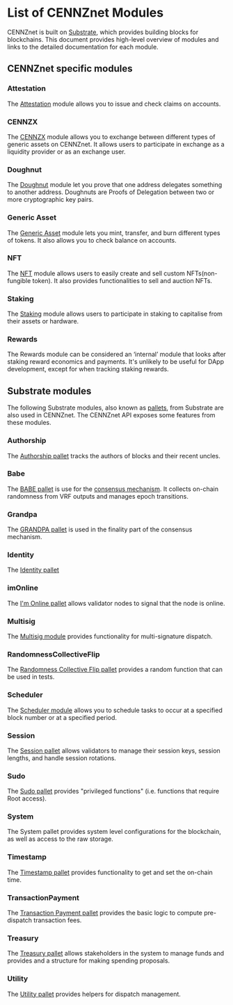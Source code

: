 # List of CENNZnet Modules

CENNZnet is built on [Substrate](https://www.parity.io/substrate/), which provides building blocks for blockchains. This document provides high-level overview of modules and links to the detailed documentation for each module.

## CENNZnet specific modules

### Attestation
The [Attestation](References/Runtime-modules/Attestation) module allows you to issue and check claims on accounts. 

### CENNZX
The [CENNZX](References/Runtime-modules/CENNZX) module allows you to exchange between different types of generic assets on CENNZnet. It allows users to participate in exchange as a liquidity provider or as an exchange user.

### Doughnut
The [Doughnut](References/Runtime-modules/Doughnut) module let you prove that one address delegates something to another address. Doughnuts are Proofs of Delegation between two or more cryptographic key pairs. 

### Generic Asset
The [Generic Asset](References/Runtime-modules/Generic-Asset) module lets you mint, transfer, and burn different types of tokens. It also allows you to check balance on accounts.

### NFT
The [NFT](References/Runtime-modules/NFT) module allows users to easily create and sell custom NFTs(non-fungible token). It also provides functionalities to sell and auction NFTs. 

### Staking
The [Staking](References/Runtime-modules/Staking) module allows users to participate in staking to capitalise from their assets or hardware.

### Rewards
The Rewards module can be considered an ‘internal’ module that looks after staking reward economics and payments. It's unlikely to be useful for DApp development, except for when tracking staking rewards.

## Substrate modules
The following Substrate modules, also known as [pallets](https://substrate.dev/docs/en/knowledgebase/runtime/pallets), from Substrate are also used in CENNZnet. The CENNZnet API exposes some features from these modules.

### Authorship
The [Authorship pallet](https://substrate.dev/rustdocs/v3.0.0/pallet_authorship/index.html) tracks the authors of blocks and their recent uncles.

### Babe
The [BABE pallet](https://substrate.dev/rustdocs/v3.0.0/pallet_babe/index.html) is use for the [consensus mechanism](https://cennz.net/publications/understanding-consensus-mechanisms/). It collects on-chain randomness from VRF outputs and manages epoch transitions.

### Grandpa
The [GRANDPA pallet](https://substrate.dev/rustdocs/v3.0.0/pallet_grandpa/index.html) is used in the finality part of the consensus mechanism.

### Identity
The [Identity pallet](https://substrate.dev/rustdocs/v3.0.0/pallet_identity/index.html)

### imOnline
The [I'm Online pallet](https://substrate.dev/rustdocs/v3.0.0/pallet_im_online/index.html) allows validator nodes to signal that the node is online.

### Multisig
The [Multisig module](https://substrate.dev/rustdocs/v3.0.0/pallet_multisig/index.html) provides functionality for multi-signature dispatch.

### RandomnessCollectiveFlip
The [Randomness Collective Flip pallet](https://substrate.dev/rustdocs/v3.0.0/pallet_randomness_collective_flip/index.html) provides a random function that can be used in tests.

### Scheduler
The [Scheduler module](https://substrate.dev/rustdocs/v3.0.0/pallet_scheduler/index.html) allows you to schedule tasks to occur at a specified block number or at a specified period.

### Session
The [Session pallet](https://substrate.dev/rustdocs/v3.0.0/pallet_session/index.html) allows validators to manage their session keys, session lengths, and handle session rotations.

### Sudo
The [Sudo pallet](https://substrate.dev/rustdocs/v3.0.0/pallet_sudo/index.html) provides "privileged functions" (i.e. functions that require Root access).

### System
The System pallet provides system level configurations for the blockchain, as well as access to the raw storage.

### Timestamp
The [Timestamp pallet](https://substrate.dev/rustdocs/v3.0.0/pallet_timestamp/index.html) provides functionality to get and set the on-chain time.

### TransactionPayment
The [Transaction Payment pallet](https://substrate.dev/rustdocs/v3.0.0/pallet_transaction_payment/index.html) provides the basic logic to compute pre-dispatch transaction fees.

### Treasury
The [Treasury pallet](https://substrate.dev/rustdocs/v3.0.0/pallet_treasury/index.html) allows stakeholders in the system to manage funds and provides and a structure for making spending proposals.

### Utility
The [Utility pallet](https://substrate.dev/rustdocs/v3.0.0/pallet_utility/index.html) provides helpers for dispatch management.